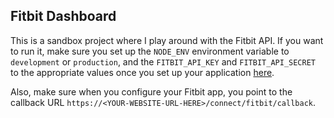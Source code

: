 ## Fitbit Dashboard
This is a sandbox project where I play around with the Fitbit API. If you
want to run it, make sure you set up the `NODE_ENV` environment variable to
`development` or `production`, and the `FITBIT_API_KEY` and `FITBIT_API_SECRET`
to the appropriate values once you set up your application
[here](https://dev.fitbit.com).

Also, make sure when you configure your Fitbit app, you point to the callback
URL `https://<YOUR-WEBSITE-URL-HERE>/connect/fitbit/callback`.
